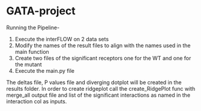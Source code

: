 # GATA-project
Running the Pipeline-
1. Execute the interFLOW on 2 data sets
2. Modify the names of the result files to align with the names used in the main function
3. Create two files of the significant receptors one for the WT and one for the mutant
4. Execute the main.py file

The deltas file, P values file and diverging dotplot will be created in the results folder.
In order to create ridgeplot call the create_RidgePlot func with merge_all output file and list of the significant interactions as named in the interaction col 
as inputs.
